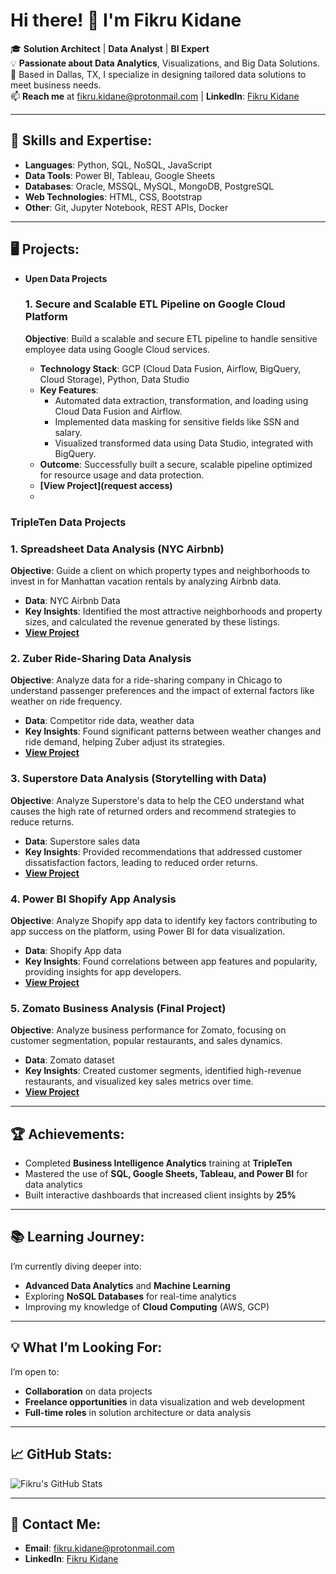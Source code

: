 # Hi there! 👋 I'm Fikru Kidane

🎓 **Solution Architect** | **Data Analyst** | **BI Expert**  
💡 **Passionate about Data Analytics**, Visualizations, and Big Data Solutions.  
📍 Based in Dallas, TX, I specialize in designing tailored data solutions to meet business needs.  
📫 **Reach me** at [fikru.kidane@protonmail.com](mailto:fikru.kidane@protonmail.com) | **LinkedIn**: [Fikru Kidane](https://www.linkedin.com/in/fikru-yifter-kidane)

---

## 🔧 **Skills and Expertise**:
- **Languages**: Python, SQL, NoSQL, JavaScript
- **Data Tools**: Power BI, Tableau, Google Sheets
- **Databases**: Oracle, MSSQL, MySQL, MongoDB, PostgreSQL
- **Web Technologies**: HTML, CSS, Bootstrap
- **Other**: Git, Jupyter Notebook, REST APIs, Docker

---

## 🖥️ **Projects**:

- **Upen Data Projects**
  
    ### 1. Secure and Scalable ETL Pipeline on Google Cloud Platform
    **Objective**: Build a scalable and secure ETL pipeline to handle sensitive employee data using Google Cloud services.  
    - **Technology Stack**: GCP (Cloud Data Fusion, Airflow, BigQuery, Cloud Storage), Python, Data Studio  
    - **Key Features**: 
      - Automated data extraction, transformation, and loading using Cloud Data Fusion and Airflow.  
      - Implemented data masking for sensitive fields like SSN and salary.  
      - Visualized transformed data using Data Studio, integrated with BigQuery.
    - **Outcome**: Successfully built a secure, scalable pipeline optimized for resource usage and data protection.  
    - **[View Project](request access)**
    - 
### TripleTen Data Projects  
  
### 1. Spreadsheet Data Analysis (NYC Airbnb)
**Objective**: Guide a client on which property types and neighborhoods to invest in for Manhattan vacation rentals by analyzing Airbnb data.  
- **Data**: NYC Airbnb Data  
- **Key Insights**: Identified the most attractive neighborhoods and property sizes, and calculated the revenue generated by these listings.
- **[View Project](https://github.com/fikrukidane/Spreadsheet-Data-Analysis-NYC-Airbnb-)**
    
### 2. Zuber Ride-Sharing Data Analysis
**Objective**: Analyze data for a ride-sharing company in Chicago to understand passenger preferences and the impact of external factors like weather on ride frequency.  
- **Data**: Competitor ride data, weather data  
- **Key Insights**: Found significant patterns between weather changes and ride demand, helping Zuber adjust its strategies.  
- **[View Project](https://github.com/fikrukidane/Zuber-Ride-Sharing-Data-Analysis-)**
    
### 3. Superstore Data Analysis (Storytelling with Data)
**Objective**: Analyze Superstore's data to help the CEO understand what causes the high rate of returned orders and recommend strategies to reduce returns.  
- **Data**: Superstore sales data  
- **Key Insights**: Provided recommendations that addressed customer dissatisfaction factors, leading to reduced order returns.  
- **[View Project](https://github.com/fikrukidane/Superstore-Data-Analysis-)**
    
### 4. Power BI Shopify App Analysis
**Objective**: Analyze Shopify app data to identify key factors contributing to app success on the platform, using Power BI for data visualization.  
- **Data**: Shopify App data  
- **Key Insights**: Found correlations between app features and popularity, providing insights for app developers.  
- **[View Project](https://github.com/fikrukidane/PowerBI-Shopify-App-Analysis-)**
    
### 5. Zomato Business Analysis (Final Project)
**Objective**: Analyze business performance for Zomato, focusing on customer segmentation, popular restaurants, and sales dynamics.  
- **Data**: Zomato dataset  
- **Key Insights**: Created customer segments, identified high-revenue restaurants, and visualized key sales metrics over time.  
- **[View Project](https://github.com/fikrukidane/Zomato-Business-Analysis-)**

---

## 🏆 **Achievements**:
- Completed **Business Intelligence Analytics** training at **TripleTen**
- Mastered the use of **SQL, Google Sheets, Tableau, and Power BI** for data analytics
- Built interactive dashboards that increased client insights by **25%**

---

## 📚 **Learning Journey**:
I’m currently diving deeper into:
- **Advanced Data Analytics** and **Machine Learning**
- Exploring **NoSQL Databases** for real-time analytics
- Improving my knowledge of **Cloud Computing** (AWS, GCP)

---

## 💡 **What I’m Looking For**:
I’m open to:
- **Collaboration** on data projects
- **Freelance opportunities** in data visualization and web development
- **Full-time roles** in solution architecture or data analysis

---

## 📈 **GitHub Stats**:
![Fikru's GitHub Stats](https://github-readme-stats.vercel.app/api?username=your-github&show_icons=true&theme=radical)

---

## 📩 **Contact Me**:
- **Email**: [fikru.kidane@protonmail.com](mailto:fikru.kidane@protonmail.com)
- **LinkedIn**: [Fikru Kidane](https://www.linkedin.com/in/fikru-kidane)

